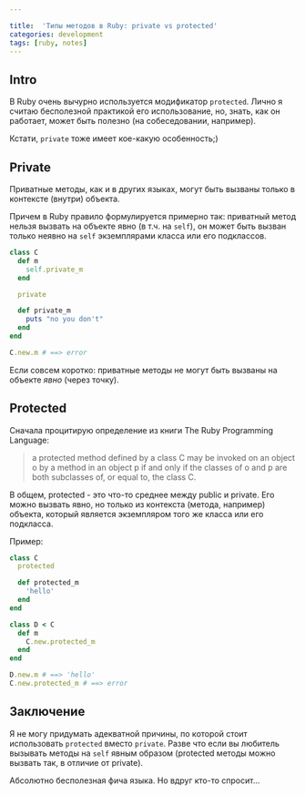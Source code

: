 ```yaml
---

title:  'Типы методов в Ruby: private vs protected'
categories: development
tags: [ruby, notes]
---
```


## Intro

В Ruby очень вычурно используется модификатор `protected`.
Лично я считаю бесполезной практикой его использование, но, знать, как
он работает, может быть полезно (на собеседовании, например).

Кстати, `private` тоже имеет кое-какую особенность;)

<!--more-->

## Private

Приватные методы, как и в других языках, могут быть вызваны только
в контексте (внутри) объекта.

Причем в Ruby правило формулируется примерно так: приватный метод
нельзя вызвать на объекте явно (в т.ч. на `self`), он может быть вызван
только неявно на `self` экземплярами класса или его подклассов.

```ruby
class C
  def m
    self.private_m
  end

  private

  def private_m
    puts "no you don't"
  end
end

C.new.m # ==> error
```

Если совсем коротко: приватные методы не могут быть вызваны на объекте
*явно* (через точку).


## Protected

Сначала процитирую определение из книги The Ruby Programming Language:

> a protected method defined by a class C may be invoked on an object
> o by a method in an object p if and only if the classes of o and p
> are both subclasses of, or equal to, the class C.

В общем, protected  - это что-то среднее между public и private.
Его можно вызвать явно, но только из контекста (метода, например)
объекта, который является экземпляром того же класса или его подкласса.

Пример:

```ruby
class C
  protected

  def protected_m
    'hello'
  end
end

class D < C
  def m
    C.new.protected_m
  end
end

D.new.m # ==> 'hello'
C.new.protected_m # ==> error
```


## Заключение

Я не могу придумать адекватной причины, по которой стоит использовать
`protected` вместо `private`. Разве что если вы любитель вызывать
методы на `self` явным образом (protected методы можно вызвать так, в
отличие от private).

Абсолютно бесполезная фича языка. Но вдруг кто-то спросит...
